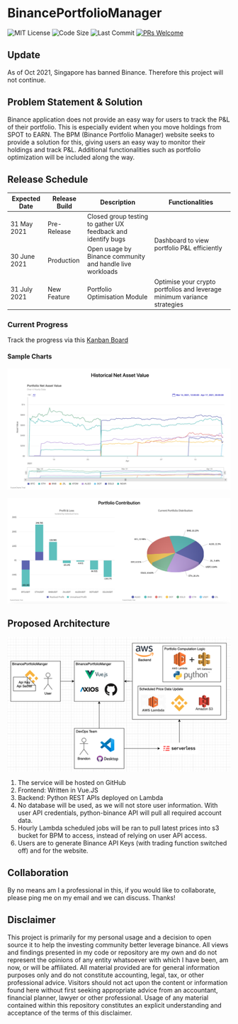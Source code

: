 # BinancePortfolioManager

![MIT License](https://img.shields.io/github/license/brandontjd/BinancePortfolioManager) ![Code Size](https://img.shields.io/github/languages/code-size/brandontjd/BinancePortfolioManager) ![Last Commit](https://img.shields.io/github/last-commit/brandontjd/BinancePortfolioManager) [![PRs Welcome](https://img.shields.io/badge/PRs-welcome-brightgreen.svg?style=flat-square)](http://makeapullrequest.com)

## Update

As of Oct 2021, Singapore has banned Binance. Therefore this project will not continue.

## Problem Statement & Solution

Binance application does not provide an easy way for users to track the P&L of their portfolio. This is especially evident when you move holdings from SPOT to EARN. The BPM (Binance Portfolio Manager) website seeks to provide a solution for this, giving users an easy way to monitor their holdings and track P&L. Additional functionalities such as portfolio optimization will be included along the way.

## Release Schedule

<table>
    <thead>
        <tr>
            <th>Expected Date</th>
            <th>Release Build</th>
            <th>Description</th>
          <th>Functionalities</th>
        </tr>
    </thead>
    <tbody>
        <tr>
            <td>31 May 2021</td>
            <td>Pre-Release</td>
            <td>Closed group testing to gather UX feedback and identify bugs</td>
            <td rowspan="2">Dashboard to view portfolio P&L efficiently</td>
        </tr>
        <tr>
            <td>30 June 2021</td>
            <td>Production</td>
            <td>Open usage by Binance community and handle live workloads</td>
        </tr>
        <tr>
            <td>31 July 2021</td>
            <td>New Feature</td>
            <td>Portfolio Optimisation Module</td>
            <td>Optimise your crypto portfolios and leverage minimum variance strategies</td>
        </tr>
    </tbody>
</table>

### Current Progress

Track the progress via this [Kanban Board](https://github.com/brandontjd/BinancePortfolioManager/projects/1)

#### Sample Charts

![alt text](./images/preview_1.png)

![alt text](./images/preview_2.png)

## Proposed Architecture
![alt text](./images/architecture.png)

<ol>
  <li>The service will be hosted on GitHub</li>
  <li>Frontend: Written in Vue.JS</li>
  <li>Backend: Python REST APIs deployed on Lambda</li>
  <li>No database will be used, as we will not store user information. With user API credentials, python-binance API will pull all required account data.</li>
  <li>Hourly Lambda scheduled jobs will be ran to pull latest prices into s3 bucket for BPM to access, instead of relying on user API access.</li>
  <li>Users are to generate Binance API Keys (with trading function switched off) and for the website. </li>
</ol>

## Collaboration
By no means am I a professional in this, if you would like to collaborate, please ping me on my email and we can discuss. Thanks! 

## Disclaimer
This project is primarily for my personal usage and a decision to open source it to help the investing community better leverage binance. All views and findings presented in my code or repository are my own and do not represent the opinions of any entity whatsoever with which I have been, am now, or will be affiliated. All material provided are for general information purposes only and do not constitute accounting, legal, tax, or other professional advice. Visitors should not act upon the content or information found here without first seeking appropriate advice from an accountant, financial planner, lawyer or other professional. Usage of any material contained within this repository constitutes an explicit understanding and acceptance of the terms of this disclaimer.
